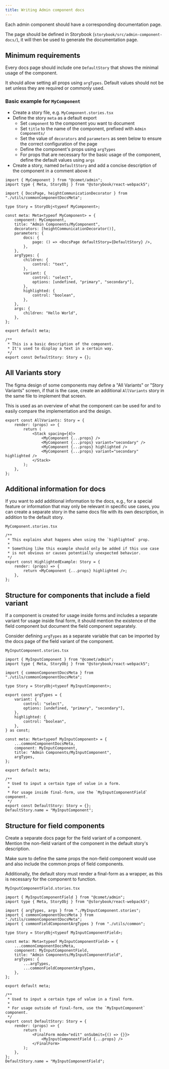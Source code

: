 ```yaml
---
title: Writing Admin component docs
---
```


Each admin component should have a corresponding documentation page.

The page should be defined in Storybook (`storybook/src/admin-component-docs/`), it will then be used to generate the documentation page.

## Minimum requirements

Every docs page should include one `DefaultStory` that shows the minimal usage of the component.

It should allow setting all props using `argTypes`. Default values should not be set unless they are required or commonly used.

### Basic example for `MyComponent`

- Create a story file, e.g. `MyComponent.stories.tsx`
- Define the story `meta` as a default export
    - Set `component` to the component you want to document
    - Set `title` to the name of the component, prefixed with `Admin Components/`
    - Set the value of `decorators` and `parameters` as seen below to ensure the correct configuration of the page
    - Define the component's props using `argTypes`
    - For props that are necessary for the basic usage of the component, define the default values using `args`
- Create a story, named `DefaultStory` and add a concise description of the component in a comment above it

```tsx
import { MyComponent } from "@comet/admin";
import type { Meta, StoryObj } from "@storybook/react-webpack5";

import { DocsPage, heightCommunicationDecorator } from "./utils/commonComponentDocsMeta";

type Story = StoryObj<typeof MyComponent>;

const meta: Meta<typeof MyComponent> = {
    component: MyComponent,
    title: "Admin Components/MyComponent",
    decorators: [heightCommunicationDecorator()],
    parameters: {
        docs: {
            page: () => <DocsPage defaultStory={DefaultStory} />,
        },
    },
    argTypes: {
        children: {
            control: "text",
        },
        variant: {
            control: "select",
            options: [undefined, "primary", "secondary"],
        },
        highlighted: {
            control: "boolean",
        },
    },
    args: {
        children: "Hello World",
    },
};

export default meta;

/**
 * This is a basic description of the component.
 * It's used to display a text in a certain way.
 */
export const DefaultStory: Story = {};
```

## All Variants story

The figma design of some components may define a "All Variants" or "Story Variants" screen, if that is the case, create an additional `AllVariants` story in the same file to implement that screen.

This is used as an overview of what the component can be used for and to easily compare the implementation and the design.

```tsx
export const AllVariants: Story = {
    render: (props) => {
        return (
            <Stack spacing={4}>
                <MyComponent {...props} />
                <MyComponent {...props} variant="secondary" />
                <MyComponent {...props} highlighted />
                <MyComponent {...props} variant="secondary" highlighted />
            </Stack>
        );
    },
};
```

## Additional information for docs

If you want to add additional information to the docs, e.g., for a special feature or information that may only be relevant in specific use cases, you can create a separate story in the same docs file with its own description, in addition to the default story.

`MyComponent.stories.tsx`

```tsx
/**
 * This explains what happens when using the `highlighted` prop.
 *
 * Something like this example should only be added if this use case
 * is not obvious or causes potentially unexpected behavior.
 */
export const HighlightedExample: Story = {
    render: (props) => {
        return <MyComponent {...props} highlighted />;
    },
};
```

## Structure for components that include a field variant

If a component is created for usage inside forms and includes a separate variant for usage inside final form, it should mention the existence of the field component but document the field component separately.

Consider defining `argTypes` as a separate variable that can be imported by the docs page of the field variant of the component.

`MyInputComponent.stories.tsx`

```tsx
import { MyInputComponent } from "@comet/admin";
import type { Meta, StoryObj } from "@storybook/react-webpack5";

import { commonComponentDocsMeta } from "./utils/commonComponentDocsMeta";

type Story = StoryObj<typeof MyInputComponent>;

export const argTypes = {
    variant: {
        control: "select",
        options: [undefined, "primary", "secondary"],
    },
    highlighted: {
        control: "boolean",
    },
} as const;

const meta: Meta<typeof MyInputComponent> = {
    ...commonComponentDocsMeta,
    component: MyInputComponent,
    title: "Admin Components/MyInputComponent",
    argTypes,
};

export default meta;

/**
 * Used to input a certain type of value in a form.
 *
 * For usage inside final-form, use the `MyInputComponentField` component.
 */
export const DefaultStory: Story = {};
DefaultStory.name = "MyInputComponent";
```

## Structure for field components

Create a separate docs page for the field variant of a component.  
Mention the non-field variant of the component in the default story's description.

Make sure to define the same props the non-field component would use and also include the common props of field components.

Additionally, the default story must render a final-form as a wrapper, as this is necessary for the component to function.

`MyInputComponentField.stories.tsx`

```tsx
import { MyInputComponentField } from "@comet/admin";
import type { Meta, StoryObj } from "@storybook/react-webpack5";

import { argTypes, args } from "./MyInputComponent.stories";
import { commonComponentDocsMeta } from "./utils/commonComponentDocsMeta";
import { commonFieldComponentArgTypes } from "./utils/common";

type Story = StoryObj<typeof MyInputComponentField>;

const meta: Meta<typeof MyInputComponentField> = {
    ...commonComponentDocsMeta,
    component: MyInputComponentField,
    title: "Admin Components/MyInputComponentField",
    argTypes: {
        ...argTypes,
        ...commonFieldComponentArgTypes,
    },
};

export default meta;

/**
 * Used to input a certain type of value in a final form.
 *
 * For usage outside of final-form, use the `MyInputComponent` component.
 */
export const DefaultStory: Story = {
    render: (props) => {
        return (
            <FinalForm mode="edit" onSubmit={() => {}}>
                <MyInputComponentField {...props} />
            </FinalForm>
        );
    },
};
DefaultStory.name = "MyInputComponentField";
```

